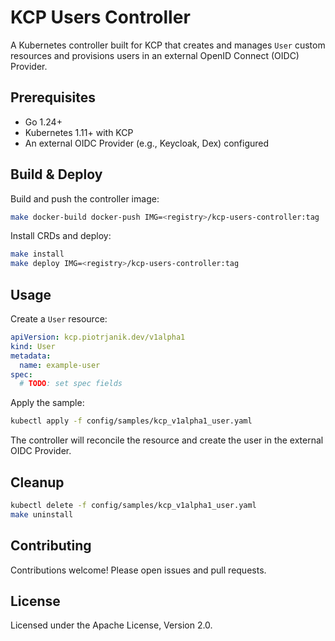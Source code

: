 # KCP Users Controller

A Kubernetes controller built for KCP that creates and manages `User` custom resources and provisions users in an external OpenID Connect (OIDC) Provider.

## Prerequisites
- Go 1.24+
- Kubernetes 1.11+ with KCP
- An external OIDC Provider (e.g., Keycloak, Dex) configured

## Build & Deploy
Build and push the controller image:
```sh
make docker-build docker-push IMG=<registry>/kcp-users-controller:tag
```
Install CRDs and deploy:
```sh
make install
make deploy IMG=<registry>/kcp-users-controller:tag
```

## Usage
Create a `User` resource:
```yaml
apiVersion: kcp.piotrjanik.dev/v1alpha1
kind: User
metadata:
  name: example-user
spec:
  # TODO: set spec fields
```
Apply the sample:
```sh
kubectl apply -f config/samples/kcp_v1alpha1_user.yaml
```
The controller will reconcile the resource and create the user in the external OIDC Provider.

## Cleanup
```sh
kubectl delete -f config/samples/kcp_v1alpha1_user.yaml
make uninstall
```

## Contributing
Contributions welcome! Please open issues and pull requests.

## License
Licensed under the Apache License, Version 2.0.

